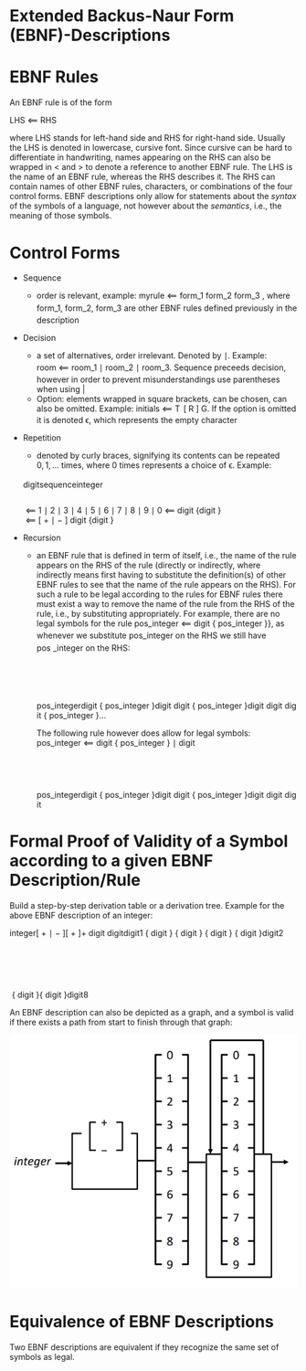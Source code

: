 # Extended Backus-Naur Form (EBNF)-Descriptions

# EBNF Rules

An EBNF rule is of the form

<span class="katex-display"><span class="katex"><span class="katex-html" aria-hidden="true"><span class="base"><span class="strut" style="height:0.7073em;vertical-align:-0.024em;"></span><span class="mord text"><span class="mord textit">LHS</span></span><span class="mspace" style="margin-right:0.2778em;"></span><span class="mrel">⟸</span><span class="mspace" style="margin-right:0.2778em;"></span></span><span class="base"><span class="strut" style="height:0.6833em;"></span><span class="mord text"><span class="mord">RHS</span></span></span></span></span></span>

where LHS stands for left-hand side and RHS for right-hand side. Usually the LHS is denoted in lowercase, cursive font. Since cursive can be hard to differentiate in handwriting, names appearing on the RHS can also be wrapped in < and > to denote a reference to another EBNF rule. The LHS is the name of an EBNF rule, whereas the RHS describes it. The RHS can contain names of other EBNF rules, characters, or combinations of the four control forms.
EBNF descriptions only allow for statements about the *syntax* of the symbols of a language, not however about the *semantics*, i.e., the meaning of those symbols.

# Control Forms

- Sequence
    - order is relevant, example: <span class="katex"><span class="katex-html" aria-hidden="true"><span class="base"><span class="strut" style="height:0.8889em;vertical-align:-0.1944em;"></span><span class="mord text"><span class="mord textit">myrule</span></span><span class="mspace" style="margin-right:0.2778em;"></span><span class="mrel">⟸</span><span class="mspace" style="margin-right:0.2778em;"></span></span><span class="base"><span class="strut" style="height:1.0044em;vertical-align:-0.31em;"></span><span class="mord text"><span class="mord textit">form_1</span></span><span class="mspace"> </span><span class="mord text"><span class="mord textit">form_2</span></span><span class="mspace"> </span><span class="mord text"><span class="mord textit">form_3</span></span></span></span></span> , where <span class="katex"><span class="katex-html" aria-hidden="true"><span class="base"><span class="strut" style="height:1.0044em;vertical-align:-0.31em;"></span><span class="mord text"><span class="mord textit">form_1</span></span></span></span></span>, <span class="katex"><span class="katex-html" aria-hidden="true"><span class="base"><span class="strut" style="height:1.0044em;vertical-align:-0.31em;"></span><span class="mord text"><span class="mord textit">form_2</span></span></span></span></span>, <span class="katex"><span class="katex-html" aria-hidden="true"><span class="base"><span class="strut" style="height:1.0044em;vertical-align:-0.31em;"></span><span class="mord text"><span class="mord textit">form_3</span></span></span></span></span> are other EBNF rules defined previously in the description
- Decision
    - a set of alternatives, order irrelevant. Denoted by <span class="katex"><span class="katex-html" aria-hidden="true"><span class="base"><span class="strut" style="height:1em;vertical-align:-0.25em;"></span><span class="mord">∣</span></span></span></span>. Example: <span class="katex"><span class="katex-html" aria-hidden="true"><span class="base"><span class="strut" style="height:0.549em;vertical-align:-0.024em;"></span><span class="mord text"><span class="mord textit">room</span></span><span class="mspace" style="margin-right:0.2778em;"></span><span class="mrel">⟸</span><span class="mspace" style="margin-right:0.2778em;"></span></span><span class="base"><span class="strut" style="height:1.06em;vertical-align:-0.31em;"></span><span class="mord text"><span class="mord textit">room_1</span></span><span class="mspace"> </span><span class="mord">∣</span><span class="mspace"> </span><span class="mord text"><span class="mord textit">room_2</span></span><span class="mspace"> </span><span class="mord">∣</span><span class="mspace"> </span><span class="mord text"><span class="mord textit">room_3</span></span></span></span></span>. Sequence preceeds decision, however in order to prevent misunderstandings use parentheses when using \|
    - Option: elements wrapped in square brackets, can be chosen, can also be omitted. Example: <span class="katex"><span class="katex-html" aria-hidden="true"><span class="base"><span class="strut" style="height:0.7184em;vertical-align:-0.024em;"></span><span class="mord text"><span class="mord textit">initials</span></span><span class="mspace" style="margin-right:0.2778em;"></span><span class="mrel">⟸</span><span class="mspace" style="margin-right:0.2778em;"></span></span><span class="base"><span class="strut" style="height:1em;vertical-align:-0.25em;"></span><span class="mord mathnormal" style="margin-right:0.13889em;">T</span><span class="mspace"> </span><span class="mopen">[</span><span class="mspace"> </span><span class="mord mathnormal" style="margin-right:0.00773em;">R</span><span class="mspace"> </span><span class="mclose">]</span><span class="mspace"> </span><span class="mord mathnormal">G</span></span></span></span>. If the option is omitted it is denoted <span class="katex"><span class="katex-html" aria-hidden="true"><span class="base"><span class="strut" style="height:0.4306em;"></span><span class="mord mathnormal">ϵ</span></span></span></span>, which represents the empty character
- Repetition
    - denoted by curly braces, signifying its contents can be repeated <span class="katex"><span class="katex-html" aria-hidden="true"><span class="base"><span class="strut" style="height:0.8389em;vertical-align:-0.1944em;"></span><span class="mord">0</span><span class="mpunct">,</span><span class="mspace" style="margin-right:0.1667em;"></span><span class="mord">1</span><span class="mpunct">,</span><span class="mspace" style="margin-right:0.1667em;"></span><span class="mord">...</span></span></span></span> times, where 0 times represents a choice of <span class="katex"><span class="katex-html" aria-hidden="true"><span class="base"><span class="strut" style="height:0.4306em;"></span><span class="mord mathnormal">ϵ</span></span></span></span>. Example:
    
    <span class="katex-display"><span class="katex"><span class="katex-html" aria-hidden="true"><span class="base"><span class="strut" style="height:4.5em;vertical-align:-2em;"></span><span class="mord"><span class="mtable"><span class="col-align-r"><span class="vlist-t vlist-t2"><span class="vlist-r"><span class="vlist" style="height:2.5em;"><span style="top:-4.66em;"><span class="pstrut" style="height:3em;"></span><span class="mord"><span class="mord text"><span class="mord textit">digit</span></span></span></span><span style="top:-3.16em;"><span class="pstrut" style="height:3em;"></span><span class="mord"><span class="mord text"><span class="mord textit">sequence</span></span></span></span><span style="top:-1.66em;"><span class="pstrut" style="height:3em;"></span><span class="mord"><span class="mord text"><span class="mord textit">integer</span></span></span></span></span><span class="vlist-s">​</span></span><span class="vlist-r"><span class="vlist" style="height:2em;"><span></span></span></span></span></span><span class="col-align-l"><span class="vlist-t vlist-t2"><span class="vlist-r"><span class="vlist" style="height:2.5em;"><span style="top:-4.66em;"><span class="pstrut" style="height:3em;"></span><span class="mord"><span class="mord"></span><span class="mspace" style="margin-right:0.2778em;"></span><span class="mrel">⟸</span><span class="mspace" style="margin-right:0.2778em;"></span><span class="mord">1</span><span class="mspace"> </span><span class="mord">∣</span><span class="mspace"> </span><span class="mord">2</span><span class="mspace"> </span><span class="mord">∣</span><span class="mspace"> </span><span class="mord">3</span><span class="mspace"> </span><span class="mord">∣</span><span class="mspace"> </span><span class="mord">4</span><span class="mspace"> </span><span class="mord">∣</span><span class="mspace"> </span><span class="mord">5</span><span class="mspace"> </span><span class="mord">∣</span><span class="mspace"> </span><span class="mord">6</span><span class="mspace"> </span><span class="mord">∣</span><span class="mspace"> </span><span class="mord">7</span><span class="mspace"> </span><span class="mord">∣</span><span class="mspace"> </span><span class="mord">8</span><span class="mspace"> </span><span class="mord">∣</span><span class="mspace"> </span><span class="mord">9</span><span class="mspace"> </span><span class="mord">∣</span><span class="mspace"> </span><span class="mord">0</span></span></span><span style="top:-3.16em;"><span class="pstrut" style="height:3em;"></span><span class="mord"><span class="mord"></span><span class="mspace" style="margin-right:0.2778em;"></span><span class="mrel">⟸</span><span class="mspace" style="margin-right:0.2778em;"></span><span class="mord text"><span class="mord textit">digit</span></span><span class="mspace"> </span><span class="mopen">\{</span><span class="mord text"><span class="mord textit">digit</span></span><span class="mspace"> </span><span class="mclose">\}</span></span></span><span style="top:-1.66em;"><span class="pstrut" style="height:3em;"></span><span class="mord"><span class="mord"></span><span class="mspace" style="margin-right:0.2778em;"></span><span class="mrel">⟸</span><span class="mspace" style="margin-right:0.2778em;"></span><span class="mopen">[</span><span class="mspace"> </span><span class="mord">+</span><span class="mspace"> </span><span class="mord">∣</span><span class="mspace"> </span><span class="mord">−</span><span class="mspace"> </span><span class="mclose">]</span><span class="mspace"> </span><span class="mord text"><span class="mord textit">digit</span></span><span class="mspace"> </span><span class="mopen">\{</span><span class="mord text"><span class="mord textit">digit</span></span><span class="mspace"> </span><span class="mclose">\}</span><span class="mspace"> </span></span></span></span><span class="vlist-s">​</span></span><span class="vlist-r"><span class="vlist" style="height:2em;"><span></span></span></span></span></span></span></span></span></span></span></span>
    
- Recursion
    - an EBNF rule that is defined in term of itself, i.e., the name of the rule appears on the RHS of the rule (directly or indirectly, where indirectly means first having to substitute the definition(s) of other EBNF rules to see that the name of the rule appears on the RHS). For such a rule to be legal according to the rules for EBNF rules there must exist a way to remove the name of the rule from the RHS of the rule, i.e., by substituting appropriately. For example, there are no legal symbols for the rule <span class="katex"><span class="katex-html" aria-hidden="true"><span class="base"><span class="strut" style="height:0.9779em;vertical-align:-0.31em;"></span><span class="mord text"><span class="mord textit">pos_integer</span></span><span class="mspace" style="margin-right:0.2778em;"></span><span class="mrel">⟸</span><span class="mspace" style="margin-right:0.2778em;"></span></span><span class="base"><span class="strut" style="height:1.06em;vertical-align:-0.31em;"></span><span class="mord text"><span class="mord textit">digit</span></span><span class="mspace"> </span><span class="mopen">\{</span><span class="mspace"> </span><span class="mord text"><span class="mord textit">pos_integer</span></span><span class="mspace"> </span><span class="mclose">\}</span></span></span></span>\}, as whenever we substitute <span class="katex"><span class="katex-html" aria-hidden="true"><span class="base"><span class="strut" style="height:0.9779em;vertical-align:-0.31em;"></span><span class="mord text"><span class="mord textit">pos_integer</span></span></span></span></span> on the RHS we still have <span class="katex"><span class="katex-html" aria-hidden="true"><span class="base"><span class="strut" style="height:0.9779em;vertical-align:-0.31em;"></span><span class="mord text"><span class="mord textit">pos _integer</span></span></span></span></span> on the RHS:
        
        <span class="katex-display"><span class="katex"><span class="katex-html" aria-hidden="true"><span class="base"><span class="strut" style="height:7.5em;vertical-align:-3.5em;"></span><span class="mord"><span class="mtable"><span class="col-align-r"><span class="vlist-t vlist-t2"><span class="vlist-r"><span class="vlist" style="height:4em;"><span style="top:-6em;"><span class="pstrut" style="height:2.84em;"></span><span class="mord"></span></span><span style="top:-4.5em;"><span class="pstrut" style="height:2.84em;"></span><span class="mord"></span></span><span style="top:-3em;"><span class="pstrut" style="height:2.84em;"></span><span class="mord"></span></span><span style="top:-1.5em;"><span class="pstrut" style="height:2.84em;"></span><span class="mord"></span></span><span style="top:0em;"><span class="pstrut" style="height:2.84em;"></span><span class="mord"></span></span></span><span class="vlist-s">​</span></span><span class="vlist-r"><span class="vlist" style="height:3.5em;"><span></span></span></span></span></span><span class="col-align-l"><span class="vlist-t vlist-t2"><span class="vlist-r"><span class="vlist" style="height:4em;"><span style="top:-6.16em;"><span class="pstrut" style="height:3em;"></span><span class="mord"><span class="mord"></span><span class="mord text"><span class="mord textit">pos_integer</span></span></span></span><span style="top:-4.66em;"><span class="pstrut" style="height:3em;"></span><span class="mord"><span class="mord"></span><span class="mord text"><span class="mord textit">digit</span></span><span class="mspace"> </span><span class="mopen">\{</span><span class="mspace"> </span><span class="mord text"><span class="mord textit">pos_integer</span></span><span class="mspace"> </span><span class="mclose">\}</span></span></span><span style="top:-3.16em;"><span class="pstrut" style="height:3em;"></span><span class="mord"><span class="mord"></span><span class="mord text"><span class="mord textit">digit</span></span><span class="mspace"> </span><span class="mord text"><span class="mord textit">digit</span></span><span class="mspace"> </span><span class="mopen">\{</span><span class="mspace"> </span><span class="mord text"><span class="mord textit">pos_integer</span></span><span class="mspace"> </span><span class="mclose">\}</span></span></span><span style="top:-1.66em;"><span class="pstrut" style="height:3em;"></span><span class="mord"><span class="mord"></span><span class="mord text"><span class="mord textit">digit</span></span><span class="mspace"> </span><span class="mord text"><span class="mord textit">digit</span></span><span class="mspace"> </span><span class="mord text"><span class="mord textit">digit</span></span><span class="mspace"> </span><span class="mopen">\{</span><span class="mspace"> </span><span class="mord text"><span class="mord textit">pos_integer</span></span><span class="mspace"> </span><span class="mclose">\}</span></span></span><span style="top:-0.16em;"><span class="pstrut" style="height:3em;"></span><span class="mord"><span class="mord"></span><span class="mord">...</span></span></span></span><span class="vlist-s">​</span></span><span class="vlist-r"><span class="vlist" style="height:3.5em;"><span></span></span></span></span></span></span></span></span></span></span></span>
        
        The following rule however does allow for legal symbols: <span class="katex"><span class="katex-html" aria-hidden="true"><span class="base"><span class="strut" style="height:0.9779em;vertical-align:-0.31em;"></span><span class="mord text"><span class="mord textit">pos_integer</span></span><span class="mspace" style="margin-right:0.2778em;"></span><span class="mrel">⟸</span><span class="mspace" style="margin-right:0.2778em;"></span></span><span class="base"><span class="strut" style="height:1.06em;vertical-align:-0.31em;"></span><span class="mord text"><span class="mord textit">digit</span></span><span class="mspace"> </span><span class="mopen">\{</span><span class="mspace"> </span><span class="mord text"><span class="mord textit">pos_integer</span></span><span class="mspace"> </span><span class="mclose">\}</span><span class="mspace"> </span><span class="mord">∣</span><span class="mspace"> </span><span class="mord text"><span class="mord textit">digit</span></span></span></span></span>
        
        <span class="katex-display"><span class="katex"><span class="katex-html" aria-hidden="true"><span class="base"><span class="strut" style="height:6em;vertical-align:-2.75em;"></span><span class="mord"><span class="mtable"><span class="col-align-r"><span class="vlist-t vlist-t2"><span class="vlist-r"><span class="vlist" style="height:3.25em;"><span style="top:-5.25em;"><span class="pstrut" style="height:2.84em;"></span><span class="mord"></span></span><span style="top:-3.75em;"><span class="pstrut" style="height:2.84em;"></span><span class="mord"></span></span><span style="top:-2.25em;"><span class="pstrut" style="height:2.84em;"></span><span class="mord"></span></span><span style="top:-0.75em;"><span class="pstrut" style="height:2.84em;"></span><span class="mord"></span></span></span><span class="vlist-s">​</span></span><span class="vlist-r"><span class="vlist" style="height:2.75em;"><span></span></span></span></span></span><span class="col-align-l"><span class="vlist-t vlist-t2"><span class="vlist-r"><span class="vlist" style="height:3.25em;"><span style="top:-5.41em;"><span class="pstrut" style="height:3em;"></span><span class="mord"><span class="mord"></span><span class="mord text"><span class="mord textit">pos_integer</span></span></span></span><span style="top:-3.91em;"><span class="pstrut" style="height:3em;"></span><span class="mord"><span class="mord"></span><span class="mord text"><span class="mord textit">digit</span></span><span class="mspace"> </span><span class="mopen">\{</span><span class="mspace"> </span><span class="mord text"><span class="mord textit">pos_integer</span></span><span class="mspace"> </span><span class="mclose">\}</span></span></span><span style="top:-2.41em;"><span class="pstrut" style="height:3em;"></span><span class="mord"><span class="mord"></span><span class="mord text"><span class="mord textit">digit</span></span><span class="mspace"> </span><span class="mord text"><span class="mord textit">digit</span></span><span class="mspace"> </span><span class="mopen">\{</span><span class="mspace"> </span><span class="mord text"><span class="mord textit">pos_integer</span></span><span class="mspace"> </span><span class="mclose">\}</span></span></span><span style="top:-0.91em;"><span class="pstrut" style="height:3em;"></span><span class="mord"><span class="mord"></span><span class="mord text"><span class="mord textit">digit</span></span><span class="mspace"> </span><span class="mord text"><span class="mord textit">digit</span></span><span class="mspace"> </span><span class="mord text"><span class="mord textit">digit</span></span></span></span></span><span class="vlist-s">​</span></span><span class="vlist-r"><span class="vlist" style="height:2.75em;"><span></span></span></span></span></span></span></span></span></span></span></span>
        

# Formal Proof of Validity of a Symbol according to a given EBNF Description/Rule

Build a step-by-step derivation table or a derivation tree. Example for the above EBNF description of an integer:

<span class="katex-display"><span class="katex"><span class="katex-html" aria-hidden="true"><span class="base"><span class="strut" style="height:13.5em;vertical-align:-6.5em;"></span><span class="mord"><span class="mtable"><span class="col-align-r"><span class="vlist-t vlist-t2"><span class="vlist-r"><span class="vlist" style="height:7em;"><span style="top:-9em;"><span class="pstrut" style="height:2.84em;"></span><span class="mord"></span></span><span style="top:-7.5em;"><span class="pstrut" style="height:2.84em;"></span><span class="mord"></span></span><span style="top:-6em;"><span class="pstrut" style="height:2.84em;"></span><span class="mord"></span></span><span style="top:-4.5em;"><span class="pstrut" style="height:2.84em;"></span><span class="mord"></span></span><span style="top:-3em;"><span class="pstrut" style="height:2.84em;"></span><span class="mord"></span></span><span style="top:-1.5em;"><span class="pstrut" style="height:2.84em;"></span><span class="mord"></span></span><span style="top:0em;"><span class="pstrut" style="height:2.84em;"></span><span class="mord"></span></span><span style="top:1.5em;"><span class="pstrut" style="height:2.84em;"></span><span class="mord"></span></span><span style="top:3em;"><span class="pstrut" style="height:2.84em;"></span><span class="mord"></span></span></span><span class="vlist-s">​</span></span><span class="vlist-r"><span class="vlist" style="height:6.5em;"><span></span></span></span></span></span><span class="col-align-l"><span class="vlist-t vlist-t2"><span class="vlist-r"><span class="vlist" style="height:7em;"><span style="top:-9.16em;"><span class="pstrut" style="height:3em;"></span><span class="mord"><span class="mord"></span><span class="mord text"><span class="mord textit">integer</span></span></span></span><span style="top:-7.66em;"><span class="pstrut" style="height:3em;"></span><span class="mord"><span class="mord"></span><span class="mopen">[</span><span class="mspace"> </span><span class="mord">+</span><span class="mspace"> </span><span class="mord">∣</span><span class="mspace"> </span><span class="mord">−</span><span class="mspace"> </span><span class="mclose">]</span></span></span><span style="top:-6.16em;"><span class="pstrut" style="height:3em;"></span><span class="mord"><span class="mord"></span><span class="mopen">[</span><span class="mspace"> </span><span class="mord">+</span><span class="mspace"> </span><span class="mclose">]</span></span></span><span style="top:-4.66em;"><span class="pstrut" style="height:3em;"></span><span class="mord"><span class="mord"></span><span class="mord">+</span></span></span><span style="top:-3.16em;"><span class="pstrut" style="height:3em;"></span><span class="mord"><span class="mord"></span></span></span><span style="top:-1.66em;"><span class="pstrut" style="height:3em;"></span><span class="mord"><span class="mord"></span></span></span><span style="top:-0.16em;"><span class="pstrut" style="height:3em;"></span><span class="mord"><span class="mord"></span></span></span><span style="top:1.34em;"><span class="pstrut" style="height:3em;"></span><span class="mord"><span class="mord"></span></span></span><span style="top:2.84em;"><span class="pstrut" style="height:3em;"></span><span class="mord"><span class="mord"></span></span></span></span><span class="vlist-s">​</span></span><span class="vlist-r"><span class="vlist" style="height:6.5em;"><span></span></span></span></span></span><span class="arraycolsep" style="width:1em;"></span><span class="col-align-r"><span class="vlist-t vlist-t2"><span class="vlist-r"><span class="vlist" style="height:5.5em;"><span style="top:-7.66em;"><span class="pstrut" style="height:3em;"></span><span class="mord"><span class="mspace"> </span><span class="mord text"><span class="mord textit">digit</span></span></span></span><span style="top:-6.16em;"><span class="pstrut" style="height:3em;"></span><span class="mord"><span class="mspace"> </span><span class="mord text"><span class="mord textit">digit</span></span></span></span><span style="top:-4.66em;"><span class="pstrut" style="height:3em;"></span><span class="mord"><span class="mord text"><span class="mord textit">digit</span></span></span></span><span style="top:-3.16em;"><span class="pstrut" style="height:3em;"></span><span class="mord"><span class="mord">1</span></span></span><span style="top:-1.66em;"><span class="pstrut" style="height:3em;"></span><span class="mord"></span></span><span style="top:-0.16em;"><span class="pstrut" style="height:3em;"></span><span class="mord"></span></span><span style="top:1.34em;"><span class="pstrut" style="height:3em;"></span><span class="mord"></span></span><span style="top:2.84em;"><span class="pstrut" style="height:3em;"></span><span class="mord"></span></span></span><span class="vlist-s">​</span></span><span class="vlist-r"><span class="vlist" style="height:6.5em;"><span></span></span></span></span></span><span class="col-align-l"><span class="vlist-t vlist-t2"><span class="vlist-r"><span class="vlist" style="height:5.5em;"><span style="top:-7.66em;"><span class="pstrut" style="height:3em;"></span><span class="mord"><span class="mord"></span><span class="mspace"> </span><span class="mopen">\{</span><span class="mspace"> </span><span class="mord text"><span class="mord textit">digit</span></span><span class="mspace"> </span><span class="mclose">\}</span></span></span><span style="top:-6.16em;"><span class="pstrut" style="height:3em;"></span><span class="mord"><span class="mord"></span><span class="mspace"> </span><span class="mopen">\{</span><span class="mspace"> </span><span class="mord text"><span class="mord textit">digit</span></span><span class="mspace"> </span><span class="mclose">\}</span></span></span><span style="top:-4.66em;"><span class="pstrut" style="height:3em;"></span><span class="mord"><span class="mord"></span><span class="mspace"> </span><span class="mopen">\{</span><span class="mspace"> </span><span class="mord text"><span class="mord textit">digit</span></span><span class="mspace"> </span><span class="mclose">\}</span></span></span><span style="top:-3.16em;"><span class="pstrut" style="height:3em;"></span><span class="mord"><span class="mord"></span><span class="mspace"> </span><span class="mopen">\{</span><span class="mspace"> </span><span class="mord text"><span class="mord textit">digit</span></span><span class="mspace"> </span><span class="mclose">\}</span></span></span><span style="top:-1.66em;"><span class="pstrut" style="height:3em;"></span><span class="mord"><span class="mord"></span><span class="mord text"><span class="mord textit">digit</span></span></span></span><span style="top:-0.16em;"><span class="pstrut" style="height:3em;"></span><span class="mord"><span class="mord"></span><span class="mord">2</span><span class="mspace"> </span></span></span><span style="top:1.34em;"><span class="pstrut" style="height:3em;"></span><span class="mord"><span class="mord"></span></span></span><span style="top:2.84em;"><span class="pstrut" style="height:3em;"></span><span class="mord"><span class="mord"></span></span></span></span><span class="vlist-s">​</span></span><span class="vlist-r"><span class="vlist" style="height:6.5em;"><span></span></span></span></span></span><span class="arraycolsep" style="width:1em;"></span><span class="col-align-r"><span class="vlist-t vlist-t2"><span class="vlist-r"><span class="vlist" style="height:-0.5em;"><span style="top:-1.66em;"><span class="pstrut" style="height:3em;"></span><span class="mord"><span class="mspace"> </span><span class="mopen">\{</span><span class="mspace"> </span><span class="mord text"><span class="mord textit">digit</span></span><span class="mspace"> </span><span class="mclose">\}</span></span></span><span style="top:-0.16em;"><span class="pstrut" style="height:3em;"></span><span class="mord"><span class="mopen">\{</span><span class="mspace"> </span><span class="mord text"><span class="mord textit">digit</span></span><span class="mspace"> </span><span class="mclose">\}</span></span></span><span style="top:1.34em;"><span class="pstrut" style="height:3em;"></span><span class="mord"><span class="mord text"><span class="mord textit">digit</span></span></span></span><span style="top:2.84em;"><span class="pstrut" style="height:3em;"></span><span class="mord"><span class="mord">8</span></span></span></span><span class="vlist-s">​</span></span><span class="vlist-r"><span class="vlist" style="height:6.5em;"><span></span></span></span></span></span></span></span></span></span></span></span>

An EBNF description can also be depicted as a graph, and a symbol is valid if there exists a path from start to finish through that graph:

![2022-01-25_23-50.png](Extended%20Backus-Naur%20Form%20(EBNF)-Descriptions%20608dc7f653c9470cad3ee3791f5a0c9a/2022-01-25_23-50.png)

# Equivalence of EBNF Descriptions

Two EBNF descriptions are equivalent if they recognize the same set of symbols as legal.